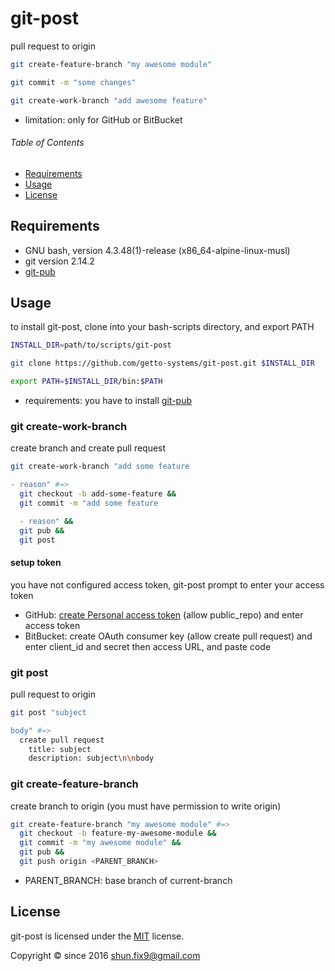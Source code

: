 # git-post

pull request to origin

```bash
git create-feature-branch "my awesome module"

git commit -m "some changes"

git create-work-branch "add awesome feature"
```

- limitation: only for GitHub or BitBucket

###### Table of Contents

- [Requirements](#requirements)
- [Usage](#usage)
- [License](#license)


<a id="requirements"></a>
## Requirements

- GNU bash, version 4.3.48(1)-release (x86_64-alpine-linux-musl)
- git version 2.14.2
- [git-pub](https://github.com/getto-systems/git-pub)


<a id="usage"></a>
## Usage

to install git-post, clone into your bash-scripts directory, and export PATH

```bash
INSTALL_DIR=path/to/scripts/git-post

git clone https://github.com/getto-systems/git-post.git $INSTALL_DIR

export PATH=$INSTALL_DIR/bin:$PATH
```

- requirements: you have to install [git-pub](https://github.com/getto-systems/git-pub)


### git create-work-branch

create branch and create pull request

```bash
git create-work-branch "add some feature

- reason" #=>
  git checkout -b add-some-feature &&
  git commit -m "add some feature

  - reason" &&
  git pub &&
  git post
```

#### setup token

you have not configured access token, git-post prompt to enter your access token

- GitHub: [create Personal access token](https://github.com/settings/tokens) (allow public_repo) and enter access token
- BitBucket: create OAuth consumer key (allow create pull request) and enter client_id and secret then access URL, and paste code

### git post

pull request to origin

```bash
git post "subject

body" #=>
  create pull request
    title: subject
    description: subject\n\nbody
```

### git create-feature-branch

create branch to origin (you must have permission to write origin)

```bash
git create-feature-branch "my awesome module" #=>
  git checkout -b feature-my-awesome-module &&
  git commit -m "my awesome module" &&
  git pub &&
  git push origin <PARENT_BRANCH>
```

- PARENT_BRANCH: base branch of current-branch


<a id="license"></a>
## License

git-post is licensed under the [MIT](LICENSE) license.

Copyright &copy; since 2016 shun.fix9@gmail.com
